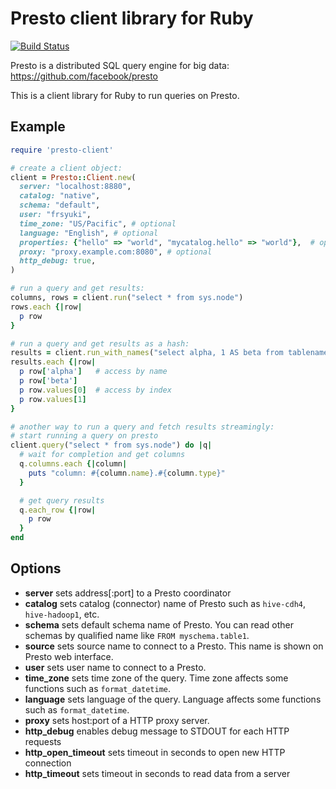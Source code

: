 # Presto client library for Ruby

[![Build Status](https://travis-ci.org/treasure-data/presto-client-ruby.svg?branch=master)](https://travis-ci.org/treasure-data/presto-client-ruby)

Presto is a distributed SQL query engine for big data:
https://github.com/facebook/presto

This is a client library for Ruby to run queries on Presto.

## Example

```ruby
require 'presto-client'

# create a client object:
client = Presto::Client.new(
  server: "localhost:8880",
  catalog: "native",
  schema: "default",
  user: "frsyuki",
  time_zone: "US/Pacific", # optional
  language: "English", # optional
  properties: {"hello" => "world", "mycatalog.hello" => "world"},  # optional
  proxy: "proxy.example.com:8080", # optional
  http_debug: true,
)

# run a query and get results:
columns, rows = client.run("select * from sys.node")
rows.each {|row|
  p row
}

# run a query and get results as a hash:
results = client.run_with_names("select alpha, 1 AS beta from tablename")
results.each {|row|
  p row['alpha']   # access by name
  p row['beta']
  p row.values[0]  # access by index
  p row.values[1]
}

# another way to run a query and fetch results streamingly:
# start running a query on presto
client.query("select * from sys.node") do |q|
  # wait for completion and get columns
  q.columns.each {|column|
    puts "column: #{column.name}.#{column.type}"
  }

  # get query results
  q.each_row {|row|
    p row
  }
end
```

## Options

* **server** sets address[:port] to a Presto coordinator
* **catalog** sets catalog (connector) name of Presto such as `hive-cdh4`, `hive-hadoop1`, etc.
* **schema** sets default schema name of Presto. You can read other schemas by qualified name like `FROM myschema.table1`.
* **source** sets source name to connect to a Presto. This name is shown on Presto web interface.
* **user** sets user name to connect to a Presto.
* **time_zone** sets time zone of the query. Time zone affects some functions such as `format_datetime`.
* **language** sets language of the query. Language affects some functions such as `format_datetime`.
* **proxy** sets host:port of a HTTP proxy server.
* **http_debug** enables debug message to STDOUT for each HTTP requests
* **http_open_timeout** sets timeout in seconds to open new HTTP connection
* **http_timeout** sets timeout in seconds to read data from a server

